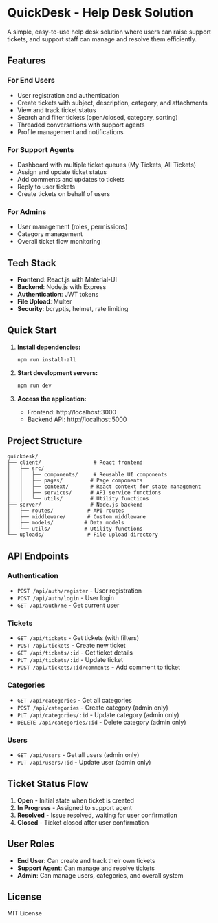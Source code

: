 # QuickDesk - Help Desk Solution

A simple, easy-to-use help desk solution where users can raise support tickets, and support staff can manage and resolve them efficiently.

## Features

### For End Users
- User registration and authentication
- Create tickets with subject, description, category, and attachments
- View and track ticket status
- Search and filter tickets (open/closed, category, sorting)
- Threaded conversations with support agents
- Profile management and notifications

### For Support Agents
- Dashboard with multiple ticket queues (My Tickets, All Tickets)
- Assign and update ticket status
- Add comments and updates to tickets
- Reply to user tickets
- Create tickets on behalf of users

### For Admins
- User management (roles, permissions)
- Category management
- Overall ticket flow monitoring

## Tech Stack

- **Frontend**: React.js with Material-UI
- **Backend**: Node.js with Express
- **Authentication**: JWT tokens
- **File Upload**: Multer
- **Security**: bcryptjs, helmet, rate limiting

## Quick Start

1. **Install dependencies:**
   ```bash
   npm run install-all
   ```

2. **Start development servers:**
   ```bash
   npm run dev
   ```

3. **Access the application:**
   - Frontend: http://localhost:3000
   - Backend API: http://localhost:5000

## Project Structure

```
quickdesk/
├── client/                 # React frontend
│   ├── src/
│   │   ├── components/     # Reusable UI components
│   │   ├── pages/         # Page components
│   │   ├── context/       # React context for state management
│   │   ├── services/      # API service functions
│   │   └── utils/         # Utility functions
├── server/                # Node.js backend
│   ├── routes/           # API routes
│   ├── middleware/       # Custom middleware
│   ├── models/          # Data models
│   └── utils/           # Utility functions
└── uploads/              # File upload directory
```

## API Endpoints

### Authentication
- `POST /api/auth/register` - User registration
- `POST /api/auth/login` - User login
- `GET /api/auth/me` - Get current user

### Tickets
- `GET /api/tickets` - Get tickets (with filters)
- `POST /api/tickets` - Create new ticket
- `GET /api/tickets/:id` - Get ticket details
- `PUT /api/tickets/:id` - Update ticket
- `POST /api/tickets/:id/comments` - Add comment to ticket

### Categories
- `GET /api/categories` - Get all categories
- `POST /api/categories` - Create category (admin only)
- `PUT /api/categories/:id` - Update category (admin only)
- `DELETE /api/categories/:id` - Delete category (admin only)

### Users
- `GET /api/users` - Get all users (admin only)
- `PUT /api/users/:id` - Update user (admin only)

## Ticket Status Flow

1. **Open** - Initial state when ticket is created
2. **In Progress** - Assigned to support agent
3. **Resolved** - Issue resolved, waiting for user confirmation
4. **Closed** - Ticket closed after user confirmation

## User Roles

- **End User**: Can create and track their own tickets
- **Support Agent**: Can manage and resolve tickets
- **Admin**: Can manage users, categories, and overall system

## License

MIT License 